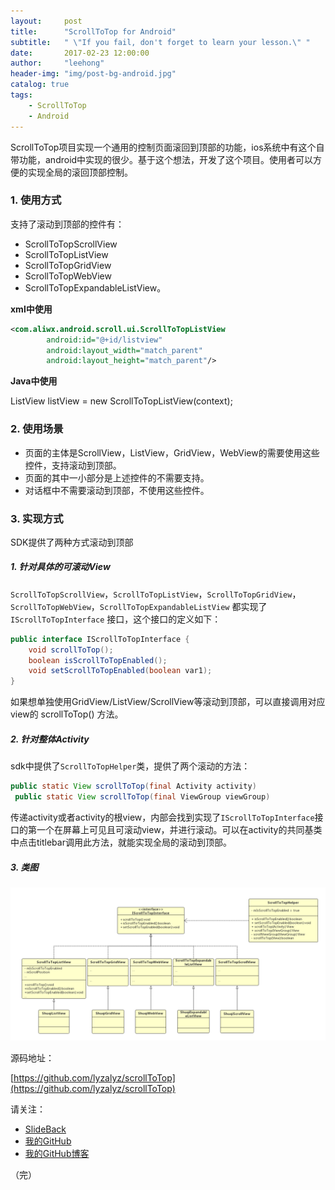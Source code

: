 ```yaml
---
layout:     post
title:      "ScrollToTop for Android"
subtitle:   " \"If you fail, don't forget to learn your lesson.\" "
date:       2017-02-23 12:00:00
author:     "leehong"
header-img: "img/post-bg-android.jpg"
catalog: true
tags:
    - ScrollToTop
    - Android
---
```



ScrollToTop项目实现一个通用的控制页面滚回到顶部的功能，ios系统中有这个自带功能，android中实现的很少。基于这个想法，开发了这个项目。使用者可以方便的实现全局的滚回顶部控制。

### 1. 使用方式

支持了滚动到顶部的控件有：

* ScrollToTopScrollView
* ScrollToTopListView
* ScrollToTopGridView
* ScrollToTopWebView
* ScrollToTopExpandableListView。

**xml中使用**

```xml
<com.aliwx.android.scroll.ui.ScrollToTopListView
        android:id="@+id/listview"
        android:layout_width="match_parent"
        android:layout_height="match_parent"/>
```

**Java中使用**

ListView listView = new ScrollToTopListView(context);

### 2. 使用场景

* 页面的主体是ScrollView，ListView，GridView，WebView的需要使用这些控件，支持滚动到顶部。
* 页面的其中一小部分是上述控件的不需要支持。
* 对话框中不需要滚动到顶部，不使用这些控件。

### 3. 实现方式

SDK提供了两种方式滚动到顶部

##### 1. 针对具体的可滚动View

`ScrollToTopScrollView`，`ScrollToTopListView`，`ScrollToTopGridView`，`ScrollToTopWebView`，`ScrollToTopExpandableListView` 都实现了 `IScrollToTopInterface` 接口，这个接口的定义如下：

```java
public interface IScrollToTopInterface {
    void scrollToTop();
    boolean isScrollToTopEnabled();
    void setScrollToTopEnabled(boolean var1);
}
```

如果想单独使用GridView/ListView/ScrollView等滚动到顶部，可以直接调用对应view的 scrollToTop() 方法。

##### 2. 针对整体Activity

sdk中提供了`ScrollToTopHelper`类，提供了两个滚动的方法：

```java
public static View scrollToTop(final Activity activity)
 public static View scrollToTop(final ViewGroup viewGroup)
```

传递activity或者activity的根view，内部会找到实现了`IScrollToTopInterface`接口的第一个在屏幕上可见且可滚动view，并进行滚动。可以在activity的共同基类中点击titlebar调用此方法，就能实现全局的滚动到顶部。

##### 3. 类图

![](/img/2017/2017-02-24-scroll-to-top-class.png)


源码地址：

[https://github.com/lyzalyz/scrollToTop](https://github.com/lyzalyz/scrollToTop)

请关注：

* [SlideBack](https://github.com/leehong2005/SlideBack)
* [我的GitHub](https://github.com/leehong2005)
* [我的GitHub博客](http://leehong2005.com)

（完）



